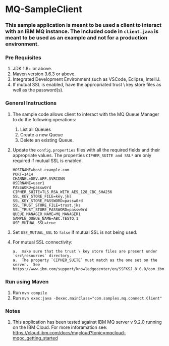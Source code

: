 # MQ-SampleClient

### This sample application is meant to be used a client to interact with an IBM MQ instance.  The included code in `client.java` is meant to be used as an example and not for a production environment.

### Pre Requisites
1.  JDK 1.8+ or above.
1.  Maven version 3.6.3 or above.
1.  Integrated Development Environment such as VSCode, Eclipse, IntelliJ.
1.  If mutual SSL is enabled, have the appropriated trust \ key store files as well as the password(s).


### General Instructions
1.  The sample code allows client to interact with the MQ Queue Manager to do the following operations:
    1.  List all Queues
    1.  Create a new Queue
    1.  Delete an existing Queue.

1.  Update the `config.properties` files with all the required fields and their appropriate values.  The properties `CIPHER_SUITE and SSL*` are only required if mutual SSL is enabled.

    ```
    HOSTNAME=host.example.com
    PORT=1414
    CHANNEL=DEV.APP.SVRCONN
    USERNAME=user1
    PASSWORD=passw0rd
    CIPHER_SUITE=TLS_RSA_WITH_AES_128_CBC_SHA256
    SSL_KEY_STORE_FILE=key.jks
    SSL_KEY_STORE_PASSWORD=passw0rd
    SSL_TRUST_STORE_FILE=trust.jks
    SSL_TRUST_STORE_PASSWORD=passw0rd
    QUEUE_MANAGER_NAME=MQ_MANAGER1
    SAMPLE_QUEUE_NAME=ABC.TESTQ.1
    USE_MUTUAL_SSL=true
    ```
1.  Set `USE_MUTUAL_SSL` to `false` if mutual SSL is not being used.
1.  For mutual SSL connectivity:

        a.  make sure that the trust \ key store files are present under `src\resources` directory.
        a.  The property `CIPHER_SUITE` must match as the one set on the server.  See https://www.ibm.com/support/knowledgecenter/en/SSFKSJ_8.0.0/com.ibm.mq.dev.doc/q113220_.htm

### Run using Maven 
1.  Run `mvn compile`
1.  Run `mvn exec:java -Dexec.mainClass="com.samples.mq.connect.Client"`


### Notes
1.  This application has been tested against IBM MQ server v 9.2.0 running on the IBM Cloud.  For more inforamation see: https://cloud.ibm.com/docs/mqcloud?topic=mqcloud-mqoc_getting_started
 